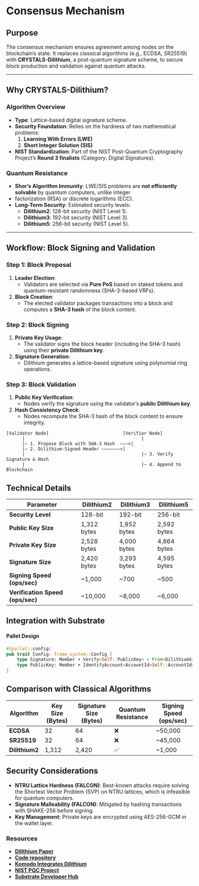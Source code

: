 # Consensus Mechanism

## **Purpose**

The consensus mechanism ensures agreement among nodes on the blockchain’s state. It replaces classical algorithms (e.g.,
ECDSA, SR25519) with **CRYSTALS-Dilithium**, a post-quantum signature scheme, to secure block production and validation
against quantum attacks.

---

## **Why CRYSTALS-Dilithium?**

### **Algorithm Overview**

- **Type**: Lattice-based digital signature scheme.
- **Security Foundation**: Relies on the hardness of two mathematical problems:
    1. **Learning With Errors (LWE)**
    2. **Short Integer Solution (SIS)**
- **NIST Standardization**: Part of the NIST Post-Quantum Cryptography Project’s **Round 3 finalists** (Category:
  Digital Signatures).

### **Quantum Resistance**

- **Shor’s Algorithm Immunity**: LWE/SIS problems are **not efficiently solvable** by quantum computers, unlike integer
- factorization (RSA) or discrete logarithms (ECC).
- **Long-Term Security**: Estimated security levels:
    - **Dilithium2**: 128-bit security (NIST Level 1).
    - **Dilithium3**: 192-bit security (NIST Level 3).
    - **Dilithium5**: 256-bit security (NIST Level 5).

---

## **Workflow: Block Signing and Validation**

### **Step 1: Block Proposal**

1. **Leader Election**:
    - Validators are selected via **Pure PoS** based on staked tokens and quantum-resistant randomness (SHA-3-based
      VRFs).
2. **Block Creation**:
    - The elected validator packages transactions into a block and computes a **SHA-3 hash** of the block content.

### **Step 2: Block Signing**

1. **Private Key Usage**:
    - The validator signs the block header (including the SHA-3 hash) using their **private Dilithium key**.
2. **Signature Generation**:
    - Dilithium generates a lattice-based signature using polynomial ring operations.

### **Step 3: Block Validation**

1. **Public Key Verification**:
    - Nodes verify the signature using the validator’s **public Dilithium key**.
2. **Hash Consistency Check**:
    - Nodes recompute the SHA-3 hash of the block content to ensure integrity.

```plaintext
[Validator Node]                            [Verifier Node]  
      |                                            |  
      |— 1. Propose Block with SHA-3 Hash  ———>|  
      |— 2. Dilithium-Signed Header ———————>|  
      |                                            |— 3. Verify Signature & Hash  
      |                                            |— 4. Append to Blockchain  
```

## Technical Details

| Parameter                        | Dilithium2  | Dilithium3  | Dilithium5  |
|----------------------------------|-------------|-------------|-------------|
| **Security Level**               | 128-bit     | 192-bit     | 256-bit     |
| **Public Key Size**              | 1,312 bytes | 1,952 bytes | 2,592 bytes |
| **Private Key Size**             | 2,528 bytes | 4,000 bytes | 4,864 bytes |
| **Signature Size**               | 2,420 bytes | 3,293 bytes | 4,595 bytes |
| **Signing Speed (ops/sec)**      | ~1,000      | ~700        | ~500        |
| **Verification Speed (ops/sec)** | ~10,000     | ~8,000      | ~6,000      |

## Integration with Substrate

#### Pallet Design

```rust
#[pallet::config]
pub trait Config: frame_system::Config {
    type Signature: Member + Verify<Self::PublicKey> + From<DilithiumSignature>;
    type PublicKey: Member + IdentifyAccount<AccountId=Self::AccountId>;
}
```

## Comparison with Classical Algorithms

| Algorithm      | Key Size (Bytes) | Signature Size (Bytes) | Quantum Resistance | Signing Speed (ops/sec) |
|----------------|------------------|------------------------|--------------------|-------------------------|
| **ECDSA**      | 32               | 64                     | ❌                  | ~50,000                 |
| **SR25519**    | 32               | 64                     | ❌                  | ~45,000                 |
| **Dilithium2** | 1,312            | 2,420                  | ✅                  | ~1,000                  |

## Security Considerations

- **NTRU Lattice Hardness (FALCON)**: Best-known attacks require solving the Shortest Vector Problem (SVP) on NTRU
  lattices, which is infeasible for quantum computers.
- **Signature Malleability (FALCON)**: Mitigated by hashing transactions with SHAKE-256 before signing.
- **Key Management**: Private keys are encrypted using AES-256-GCM in the wallet layer.

### Resources

- **[Dilithium Paper](https://pq-crystals.org/dilithium/data/dilithium-specification-round3-20210201.pdf)**
- **[Code repository](https://github.com/pq-crystals/dilithium)**
- **[Komodo Integrates Dilithium](https://komodoplatform.com/en/blog/dilithium-quantum-secure-blockchain/)**
- **[NIST PQC Project](https://csrc.nist.gov/projects/post-quantum-cryptography)**
- **[Substrate Developer Hub](https://substrate.dev/docs/en/)**